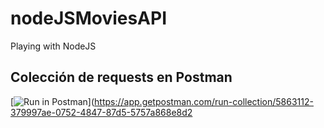 # nodeJSMoviesAPI
Playing with NodeJS


## Colección de requests en Postman
[![Run in Postman](https://run.pstmn.io/button.svg)](https://app.getpostman.com/run-collection/5863112-379997ae-0752-4847-87d5-5757a868e8d2
